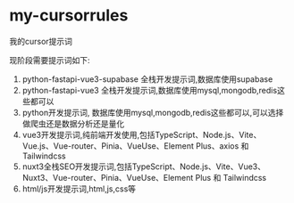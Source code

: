# my-cursorrules
我的cursor提示词

现阶段需要提示词如下:
1. python-fastapi-vue3-supabase 全栈开发提示词,数据库使用supabase
2. python-fastapi-vue3 全栈开发提示词,数据库使用mysql,mongodb,redis这些都可以
3. python开发提示词, 数据库使用mysql,mongodb,redis这些都可以,可以选择做爬虫还是数据分析还是量化
4. vue3开发提示词,纯前端开发使用,包括TypeScript、Node.js、Vite、Vue.js、Vue-router、Pinia、VueUse、Element Plus、axios 和 Tailwindcss
5. nuxt3全栈SEO开发提示词,包括TypeScript、Node.js、Vite、Vue3、Nuxt3、Vue-router、Pinia、VueUse、Element Plus 和 Tailwindcss
6. html/js开发提示词,html,js,css等


